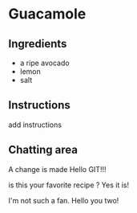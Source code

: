 # Guacamole 
## Ingredients
* a ripe avocado 
* lemon 
* salt 

## Instructions 
add instructions

## Chatting area

A change is made 
Hello GIT!!!

is this your favorite recipe ?
Yes it is!

I'm not such a fan. Hello you two!
